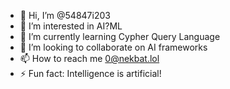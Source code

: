 - 👋 Hi, I’m @54847i203
- 👀 I’m interested in AI?ML
- 🌱 I’m currently learning Cypher Query Language
- 💞️ I’m looking to collaborate on AI frameworks
- 📫 How to reach me 0@nekbat.lol
- ⚡ Fun fact: Intelligence is artificial!

<!---
54847i203/54847i203 is a ✨ special ✨ repository because its `README.md` (this file) appears on your GitHub profile.
You can click the Preview link to take a look at your changes.
--->
